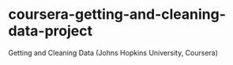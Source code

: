 # coursera-getting-and-cleaning-data-project
Getting and Cleaning Data (Johns Hopkins University, Coursera)
